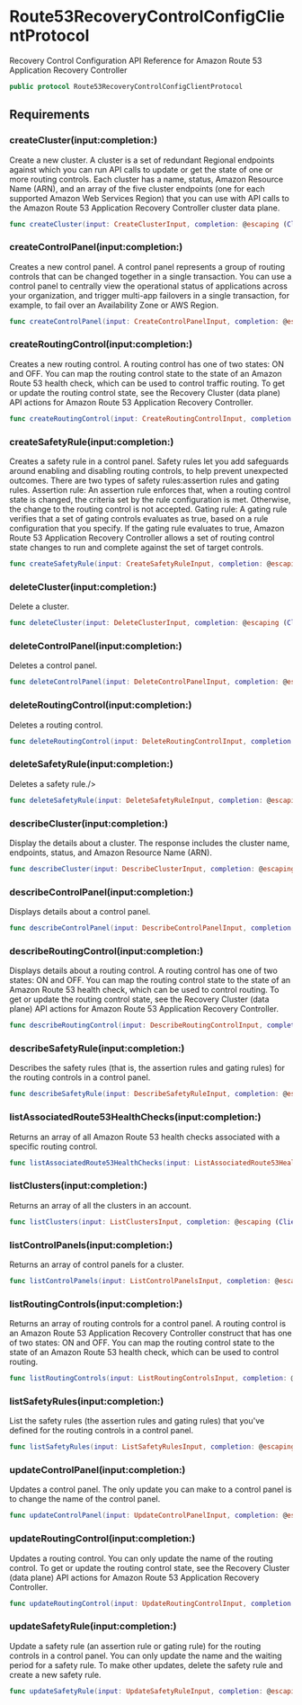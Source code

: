 # Route53RecoveryControlConfigClientProtocol

Recovery Control Configuration API Reference for Amazon Route 53 Application Recovery Controller

``` swift
public protocol Route53RecoveryControlConfigClientProtocol 
```

## Requirements

### createCluster(input:​completion:​)

Create a new cluster. A cluster is a set of redundant Regional endpoints against which you can run API calls to update or get the state of one or more routing controls. Each cluster has a name, status, Amazon Resource Name (ARN), and an array of the five cluster endpoints (one for each supported Amazon Web Services Region) that you can use with API calls to the Amazon Route 53 Application Recovery Controller cluster data plane.

``` swift
func createCluster(input: CreateClusterInput, completion: @escaping (ClientRuntime.SdkResult<CreateClusterOutputResponse, CreateClusterOutputError>) -> Void)
```

### createControlPanel(input:​completion:​)

Creates a new control panel. A control panel represents a group of routing controls that can be changed together in a single transaction. You can use a control panel to centrally view the operational status of applications across your organization, and trigger multi-app failovers in a single transaction, for example, to fail over an Availability Zone or AWS Region.

``` swift
func createControlPanel(input: CreateControlPanelInput, completion: @escaping (ClientRuntime.SdkResult<CreateControlPanelOutputResponse, CreateControlPanelOutputError>) -> Void)
```

### createRoutingControl(input:​completion:​)

Creates a new routing control. A routing control has one of two states:​ ON and OFF. You can map the routing control state to the state of an Amazon Route 53 health check, which can be used to control traffic routing. To get or update the routing control state, see the Recovery Cluster (data plane) API actions for Amazon Route 53 Application Recovery Controller.

``` swift
func createRoutingControl(input: CreateRoutingControlInput, completion: @escaping (ClientRuntime.SdkResult<CreateRoutingControlOutputResponse, CreateRoutingControlOutputError>) -> Void)
```

### createSafetyRule(input:​completion:​)

Creates a safety rule in a control panel. Safety rules let you add safeguards around enabling and disabling routing controls, to help prevent unexpected outcomes. There are two types of safety rules:​ assertion rules and gating rules. Assertion rule:​ An assertion rule enforces that, when a routing control state is changed, the criteria set by the rule configuration is met. Otherwise, the change to the routing control is not accepted. Gating rule:​ A gating rule verifies that a set of gating controls evaluates as true, based on a rule configuration that you specify. If the gating rule evaluates to true, Amazon Route 53 Application Recovery Controller allows a set of routing control state changes to run and complete against the set of target controls.

``` swift
func createSafetyRule(input: CreateSafetyRuleInput, completion: @escaping (ClientRuntime.SdkResult<CreateSafetyRuleOutputResponse, CreateSafetyRuleOutputError>) -> Void)
```

### deleteCluster(input:​completion:​)

Delete a cluster.

``` swift
func deleteCluster(input: DeleteClusterInput, completion: @escaping (ClientRuntime.SdkResult<DeleteClusterOutputResponse, DeleteClusterOutputError>) -> Void)
```

### deleteControlPanel(input:​completion:​)

Deletes a control panel.

``` swift
func deleteControlPanel(input: DeleteControlPanelInput, completion: @escaping (ClientRuntime.SdkResult<DeleteControlPanelOutputResponse, DeleteControlPanelOutputError>) -> Void)
```

### deleteRoutingControl(input:​completion:​)

Deletes a routing control.

``` swift
func deleteRoutingControl(input: DeleteRoutingControlInput, completion: @escaping (ClientRuntime.SdkResult<DeleteRoutingControlOutputResponse, DeleteRoutingControlOutputError>) -> Void)
```

### deleteSafetyRule(input:​completion:​)

Deletes a safety rule./\>

``` swift
func deleteSafetyRule(input: DeleteSafetyRuleInput, completion: @escaping (ClientRuntime.SdkResult<DeleteSafetyRuleOutputResponse, DeleteSafetyRuleOutputError>) -> Void)
```

### describeCluster(input:​completion:​)

Display the details about a cluster. The response includes the cluster name, endpoints, status, and Amazon Resource Name (ARN).

``` swift
func describeCluster(input: DescribeClusterInput, completion: @escaping (ClientRuntime.SdkResult<DescribeClusterOutputResponse, DescribeClusterOutputError>) -> Void)
```

### describeControlPanel(input:​completion:​)

Displays details about a control panel.

``` swift
func describeControlPanel(input: DescribeControlPanelInput, completion: @escaping (ClientRuntime.SdkResult<DescribeControlPanelOutputResponse, DescribeControlPanelOutputError>) -> Void)
```

### describeRoutingControl(input:​completion:​)

Displays details about a routing control. A routing control has one of two states:​ ON and OFF. You can map the routing control state to the state of an Amazon Route 53 health check, which can be used to control routing. To get or update the routing control state, see the Recovery Cluster (data plane) API actions for Amazon Route 53 Application Recovery Controller.

``` swift
func describeRoutingControl(input: DescribeRoutingControlInput, completion: @escaping (ClientRuntime.SdkResult<DescribeRoutingControlOutputResponse, DescribeRoutingControlOutputError>) -> Void)
```

### describeSafetyRule(input:​completion:​)

Describes the safety rules (that is, the assertion rules and gating rules) for the routing controls in a control panel.

``` swift
func describeSafetyRule(input: DescribeSafetyRuleInput, completion: @escaping (ClientRuntime.SdkResult<DescribeSafetyRuleOutputResponse, DescribeSafetyRuleOutputError>) -> Void)
```

### listAssociatedRoute53HealthChecks(input:​completion:​)

Returns an array of all Amazon Route 53 health checks associated with a specific routing control.

``` swift
func listAssociatedRoute53HealthChecks(input: ListAssociatedRoute53HealthChecksInput, completion: @escaping (ClientRuntime.SdkResult<ListAssociatedRoute53HealthChecksOutputResponse, ListAssociatedRoute53HealthChecksOutputError>) -> Void)
```

### listClusters(input:​completion:​)

Returns an array of all the clusters in an account.

``` swift
func listClusters(input: ListClustersInput, completion: @escaping (ClientRuntime.SdkResult<ListClustersOutputResponse, ListClustersOutputError>) -> Void)
```

### listControlPanels(input:​completion:​)

Returns an array of control panels for a cluster.

``` swift
func listControlPanels(input: ListControlPanelsInput, completion: @escaping (ClientRuntime.SdkResult<ListControlPanelsOutputResponse, ListControlPanelsOutputError>) -> Void)
```

### listRoutingControls(input:​completion:​)

Returns an array of routing controls for a control panel. A routing control is an Amazon Route 53 Application Recovery Controller construct that has one of two states:​ ON and OFF. You can map the routing control state to the state of an Amazon Route 53 health check, which can be used to control routing.

``` swift
func listRoutingControls(input: ListRoutingControlsInput, completion: @escaping (ClientRuntime.SdkResult<ListRoutingControlsOutputResponse, ListRoutingControlsOutputError>) -> Void)
```

### listSafetyRules(input:​completion:​)

List the safety rules (the assertion rules and gating rules) that you've defined for the routing controls in a control panel.

``` swift
func listSafetyRules(input: ListSafetyRulesInput, completion: @escaping (ClientRuntime.SdkResult<ListSafetyRulesOutputResponse, ListSafetyRulesOutputError>) -> Void)
```

### updateControlPanel(input:​completion:​)

Updates a control panel. The only update you can make to a control panel is to change the name of the control panel.

``` swift
func updateControlPanel(input: UpdateControlPanelInput, completion: @escaping (ClientRuntime.SdkResult<UpdateControlPanelOutputResponse, UpdateControlPanelOutputError>) -> Void)
```

### updateRoutingControl(input:​completion:​)

Updates a routing control. You can only update the name of the routing control. To get or update the routing control state, see the Recovery Cluster (data plane) API actions for Amazon Route 53 Application Recovery Controller.

``` swift
func updateRoutingControl(input: UpdateRoutingControlInput, completion: @escaping (ClientRuntime.SdkResult<UpdateRoutingControlOutputResponse, UpdateRoutingControlOutputError>) -> Void)
```

### updateSafetyRule(input:​completion:​)

Update a safety rule (an assertion rule or gating rule) for the routing controls in a control panel. You can only update the name and the waiting period for a safety rule. To make other updates, delete the safety rule and create a new safety rule.

``` swift
func updateSafetyRule(input: UpdateSafetyRuleInput, completion: @escaping (ClientRuntime.SdkResult<UpdateSafetyRuleOutputResponse, UpdateSafetyRuleOutputError>) -> Void)
```
